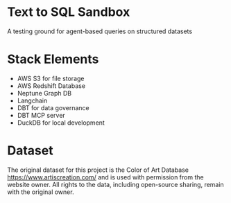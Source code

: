 # Text to SQL Sandbox
A testing ground for agent-based queries on structured datasets

# Stack Elements
* AWS S3 for file storage
* AWS Redshift Database
* Neptune Graph DB
* Langchain
* DBT for data governance
* DBT MCP server
* DuckDB for local development

# Dataset
The original dataset for this project is the Color of Art Database https://www.artiscreation.com/ and is used with permission from the website owner. All rights to the data, including open-source sharing, remain with the original owner.
